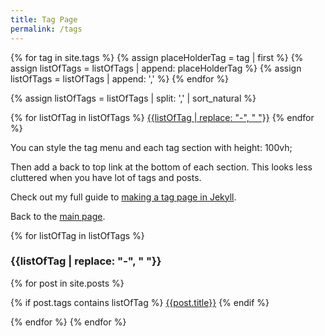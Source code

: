 ```yaml
---
title: Tag Page
permalink: /tags
---
```


{% for tag in site.tags %}
  {% assign placeHolderTag = tag | first %}
  {% assign listOfTags = listOfTags | append: placeHolderTag %}
  {% assign listOfTags = listOfTags | append: ',' %}
{% endfor %}

{% assign listOfTags = listOfTags | split: ',' | sort_natural %}

{% for listOfTag in listOfTags %}
  <a href="#{{listOfTag}}">{{listOfTag | replace: "-", " "}}</a>
{% endfor %}


You can style the tag menu and each tag section with height: 100vh;

Then add a back to top link at the bottom of each section. This looks less cluttered when you have lot of tags and posts.

Check out my full guide to [making a tag page in Jekyll](https://derekkedziora.com/blog/tag-page-jekyll).  

Back to the [main page](/).

{% for listOfTag in listOfTags %}
<h3 id='{{listOfTag}}'>{{listOfTag | replace: "-", " "}}</h3>
	
{% for post in site.posts %}

{% if post.tags contains listOfTag %}
<a href="{{post.url}}">{{post.title}}</a>
{% endif %}

{% endfor %}
{% endfor %}